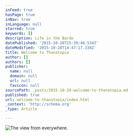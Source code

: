 ```yaml
---
inFeed: true
hasPage: true
inNav: true
inLanguage: null
starred: true
keywords: []
description: Life in the Bardo
datePublished: '2015-10-28T15:39:46.534Z'
dateModified: '2015-10-28T14:47:17.338Z'
title: Welcome to Thanatopia
author: []
authors: []
publisher:
  name: null
  domain: null
  url: null
  favicon: null
sourcePath: _posts/2015-10-28-welcome-to-thanatopia.md
published: true
url: welcome-to-thanatopia/index.html
_context: 'http://schema.org'
_type: Article

---
```

![The view from everywhere.](https://the-grid-user-content.s3-us-west-2.amazonaws.com/4832c3a1-6c24-49f8-a812-02a966007d25.jpg)